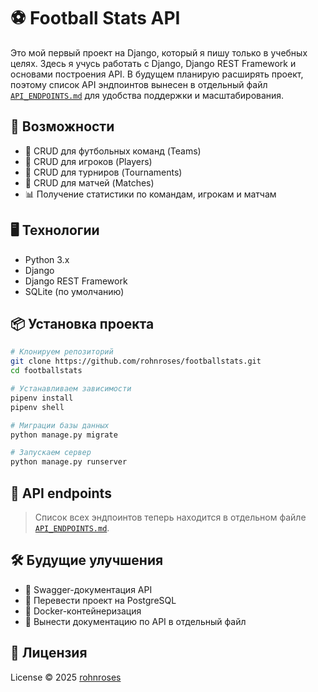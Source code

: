 # ⚽ Football Stats API

Это мой первый проект на Django, который я пишу только в учебных целях. Здесь я учусь работать с Django, Django REST Framework и основами построения API. В будущем планирую расширять проект, поэтому список API эндпоинтов вынесен в отдельный файл [`API_ENDPOINTS.md`](./API_ENDPOINTS.md) для удобства поддержки и масштабирования.

## 🚀 Возможности

- 📁 CRUD для футбольных команд (Teams)
- 📁 CRUD для игроков (Players)
- 📁 CRUD для турниров (Tournaments)
- 📁 CRUD для матчей (Matches)
- 📊 Получение статистики по командам, игрокам и матчам

## 🖥️ Технологии

- Python 3.x
- Django
- Django REST Framework
- SQLite (по умолчанию)

## 📦 Установка проекта

```bash
# Клонируем репозиторий
git clone https://github.com/rohnroses/footballstats.git
cd footballstats

# Устанавливаем зависимости
pipenv install
pipenv shell

# Миграции базы данных
python manage.py migrate

# Запускаем сервер
python manage.py runserver
```

## 🔗 API endpoints

> Список всех эндпоинтов теперь находится в отдельном файле [`API_ENDPOINTS.md`](./API_ENDPOINTS.md).

## 🛠️ Будущие улучшения

* 📌 Swagger-документация API
* 📌 Перевести проект на PostgreSQL
* 📌 Docker-контейнеризация
* 📌 Вынести документацию по API в отдельный файл

## 🧾 Лицензия

License © 2025 [rohnroses](https://github.com/rohnroses)